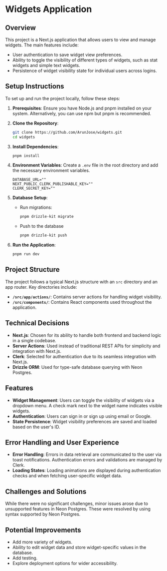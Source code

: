 # Widgets Application

## Overview

This project is a Next.js application that allows users to view and manage widgets. The main features include:

- User authentication to save widget view preferences.
- Ability to toggle the visibility of different types of widgets, such as stat widgets and simple text widgets.
- Persistence of widget visibility state for individual users across logins.

## Setup Instructions

To set up and run the project locally, follow these steps:

1. **Prerequisites**: Ensure you have Node.js and pnpm installed on your system. Alternatively, you can use npm but pnpm is recommended.

2. **Clone the Repository**:

   ```bash
   git clone https://github.com/ArunJose/widgets.git
   cd widgets
   ```

3. **Install Dependencies**:

   ```bash
   pnpm install
   ```

4. **Environment Variables**: Create a `.env` file in the root directory and add the necessary environment variables.

   ```
   DATABASE_URL=""
   NEXT_PUBLIC_CLERK_PUBLISHABLE_KEY=""
   CLERK_SECRET_KEY=""
   ```

5. **Database Setup**:

   - Run migrations:
     ```bash
     pnpm drizzle-kit migrate
     ```
   - Push to the database
     ```bash
     pnpm drizzle-kit push
     ```

6. **Run the Application**:
   ```bash
   pnpm run dev
   ```

## Project Structure

The project follows a typical Next.js structure with an `src` directory and an app router. Key directories include:

- **`/src/app/actions/`**: Contains server actions for handling widget visibility.
- **`/src/components/`**: Contains React components used throughout the application.

## Technical Decisions

- **Next.js**: Chosen for its ability to handle both frontend and backend logic in a single codebase.
- **Server Actions**: Used instead of traditional REST APIs for simplicity and integration with Next.js.
- **Clerk**: Selected for authentication due to its seamless integration with Next.js.
- **Drizzle ORM**: Used for type-safe database querying with Neon Postgres.

## Features

- **Widget Management**: Users can toggle the visibility of widgets via a dropdown menu. A check mark next to the widget name indicates visible widgets.
- **Authentication**: Users can sign in or sign up using email or Google.
- **State Persistence**: Widget visibility preferences are saved and loaded based on the user's ID.

## Error Handling and User Experience

- **Error Handling**: Errors in data retrieval are communicated to the user via toast notifications. Authentication errors and validations are managed by Clerk.
- **Loading States**: Loading animations are displayed during authentication checks and when fetching user-specific widget data.

## Challenges and Solutions

While there were no significant challenges, minor issues arose due to unsupported features in Neon Postgres. These were resolved by using syntax supported by Neon Postgres.

## Potential Improvements

- Add more variety of widgets.
- Ability to edit widget data and store widget-specific values in the database.
- Add testing.
- Explore deployment options for wider accessibility.
